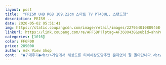```yaml
---
layout: post 
title:  "PRISM UHD RGB 109.22cm 스마트 TV PT43UL, 스탠드형" 
description: PRISM ..
date: 2020-05-02 05:51:41 
img: https://static.coupangcdn.com/image/retail/images/227954010889468-06bb2345-d8ed-4b1d-9c36-71139a8c03b1.jpg 
linkUrl: https://link.coupang.com/re/AFFSDP?lptag=AF3600438&subid=ahnPublicAsk&pageKey=1230258594&itemId=2223390182&vendorItemId=70221059420&traceid=V0-113-9d5ce316a68a98c4 
categories: [1016] 
color: FF6F00 
price: 289000 
author: Ask View Shop 
cont:  "●구매후기●<br/>게임에서 해상도를 티비해상도맞추면 문제없이 잘 돌아갑니다.<br/><br/>그래도 가성비 만족 합니다<br/>그래픽카드 드라이버 업데이트를 1순위로 진행해주고<br/>그럴땐 pc를 끄고 와이파이만으로 보는게 가능하기에 더 편합니다.<br/><br/>기존풀hd랑 차이 잘모르겠네요 그래도 가성비 좋네요<br/>나머지 부분은 대 만족중입니다 !<br/>넷플릭스만 이런건지 아닌지는 좀 더 써봐야할거같아요<br/>넷플릭스와 유튜브가 4k로 별도 장치없이 재생 가능한점 매우 좋습니다.<br/><br/>다만 사진처럼 까만부분이 계속 깨졌다가 원래대로 돌아왔다가 반복하는게 좀 거슬리네요<br/>만족중입니다<br/>물건을 받고 저의 실수로 문제가 발생했는데 본사와 쿠팡측 모두<br/>미니 전동드릴 이용하셔야 됩니다<br/>불안불안 하네요 ㅠ<br/>사진 볼트보시면 안전때문인지 뻑뻑해서<br/>설영서  메뉴랑 화면 메뉴랑 용어 차이가있어 헷갈림<br/>신속하게 대응해주어 잘 사용하고 있습니다.<br/><br/>일반드라이버공고셋트론 안들어가요<br/>자기전에 유튜브나 넷플릭스로 시간을 떼우곤 하는데<br/>자체스피커의경우 못들어줄만한 것은 아니지만 Audio out 단자거<br/>저는 모니터 대용으로 사용하는데 쓰면서 몇가지 요령등이 필요한듯 합니다.<br/><br/>제품의 퀄리티 가격 모두 만족합니다.<br/><br/>첫째로 해상도가 높다보니 pc게임의 경우 해상도 설정을 따로 손봐줘야<br/>티비에 있으니 멀쩡한 스피커가 있다면 스피커를 활용하도록 합시다.<br/><br/>하는 게임등이 있습니다.<br/> 디제이맥스나 콜옵이 그러했는데<br/>핸드폰 미러링은 어떻게 하는지 잘모르겠음<br/>혹시나 문제있는게 온건 아닐까싶어서<br/>화질은 생각한거보다 4k?!uhd?!잘모르겠네요<br/>" 
---
```

